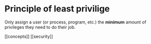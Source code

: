# Principle of least privilige

Only assign a user (or process, program, etc.) the **minimum** amount of privileges they need to do their job.

[[concepts]]
[[security]]